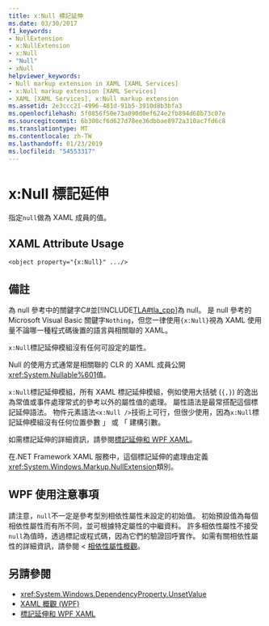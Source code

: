 ```yaml
---
title: x:Null 標記延伸
ms.date: 03/30/2017
f1_keywords:
- NullExtension
- x:NullExtension
- x:Null
- "Null"
- xNull
helpviewer_keywords:
- Null markup extension in XAML [XAML Services]
- x:Null markup extension [XAML Services]
- XAML [XAML Services], x:Null markup extension
ms.assetid: 2e3ccc21-4996-481d-91b5-3910d8b3bfa3
ms.openlocfilehash: 5f0856f50e73a090d0ef624e2fb894d68b73c07e
ms.sourcegitcommit: 6b308cf6d627d78ee36dbbae8972a310ac7fd6c8
ms.translationtype: MT
ms.contentlocale: zh-TW
ms.lasthandoff: 01/23/2019
ms.locfileid: "54553317"
---
```

# <a name="xnull-markup-extension"></a>x:Null 標記延伸
指定`null`做為 XAML 成員的值。  
  
## <a name="xaml-attribute-usage"></a>XAML Attribute Usage  
  
```xaml  
<object property="{x:Null}" .../>  
```  
  
## <a name="remarks"></a>備註  
 為 null 參考中的關鍵字C#並[!INCLUDE[TLA#tla_cpp](../../../includes/tlasharptla-cpp-md.md)]為 null。 是 null 參考的 Microsoft Visual Basic 關鍵字`Nothing`，但您一律使用`{x:Null}`視為 XAML 使用量不論哪一種程式碼後置的語言與相關聯的 XAML。  
  
 `x:Null`標記延伸模組沒有任何可設定的屬性。  
  
 Null 的使用方式通常是相關聯的 CLR 的 XAML 成員公開<xref:System.Nullable%601>值。  
  
 `x:Null`標記延伸模組，所有 XAML 標記延伸模組，例如使用大括號 (`{,}`) 的逸出為常值或事件處理常式的參考以外的屬性值的處理。 屬性語法是最常搭配這個標記延伸語法。 物件元素語法`<x:Null />`技術上可行，但很少使用，因為`x:Null`標記延伸模組沒有任何位置參數 」 或 「 建構引數。  
  
 如需標記延伸的詳細資訊，請參閱[標記延伸和 WPF XAML](../../../docs/framework/wpf/advanced/markup-extensions-and-wpf-xaml.md)。  
  
 在.NET Framework XAML 服務中，這個標記延伸的處理由定義<xref:System.Windows.Markup.NullExtension>類別。  
  
## <a name="wpf-usage-notes"></a>WPF 使用注意事項  
 請注意，`null`不一定是參考型別相依性屬性未設定的初始值。 初始預設值為每個相依性屬性而有所不同，並可根據特定屬性的中繼資料。 許多相依性屬性不接受`null`為值時，透過標記或程式碼，因為它們的驗證回呼實作。 如需有關相依性屬性的詳細資訊，請參閱 <<c0> [ 相依性屬性概觀](../../../docs/framework/wpf/advanced/dependency-properties-overview.md)。  
  
## <a name="see-also"></a>另請參閱
- <xref:System.Windows.DependencyProperty.UnsetValue>
- [XAML 概觀 (WPF)](../../../docs/framework/wpf/advanced/xaml-overview-wpf.md)
- [標記延伸和 WPF XAML](../../../docs/framework/wpf/advanced/markup-extensions-and-wpf-xaml.md)
